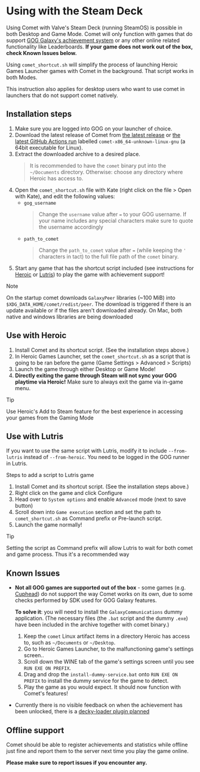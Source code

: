 # Using with the Steam Deck

Using Comet with Valve's Steam Deck (running SteamOS) is possible in both Desktop and Game Mode. Comet will only function with games that do support [GOG Galaxy's achievement system](https://www.gog.com/en/games?features=achievements) or any other online related functionality like Leaderboards. **If your game does not work out of the box, check Known Issues below.**

Using `comet_shortcut.sh` will simplify the process of launching Heroic Games Launcher games with Comet in the background. That script works in both Modes.

This instruction also applies for desktop users who want to use comet in launchers that do not support comet natively.


## Installation steps

1. Make sure you are logged into GOG on your launcher of choice.
2. Download the latest release of Comet from [the latest release](https://github.com/imLinguin/comet/releases/latest) or [the latest GitHub Actions run](https://github.com/imLinguin/comet/actions/workflows/build.yml) labelled `comet-x86_64-unknown-linux-gnu` (a 64bit executable for Linux).
3. Extract the downloaded archive to a desired place.
   > It is recommended to have the `comet` binary put into the `~/Documents` directory. Otherwise: choose any directory where Heroic has access to.
4. Open the `comet_shortcut.sh` file with Kate (right click on the file > Open with Kate), and edit the following values:
    - `gog_username`
        > Change the `username` value after `=` to your GOG username. If your name includes any special characters make sure to quote the username accordingly
    - `path_to_comet`
        > Change the `path_to_comet` value after `=` (while keeping the `'` characters in tact) to the full file path of the `comet` binary.
5. Start any game that has the shortcut script included (see instructions for [Heroic](#use-with-heroic) or [Lutris](#use-with-lutris)) to play the game with achievement support!

> [!NOTE]
> On the startup comet downloads `GalaxyPeer` libraries (~100 MiB) into `$XDG_DATA_HOME/comet/redist/peer`.
> The download is triggered if there is an update available or if the files aren't downloaded already. 
> On Mac, both native and windows libraries are being downloaded


## Use with Heroic 
1. Install Comet and its shortcut script. (See the installation steps above.)
2. In Heroic Games Launcher, set the `comet_shortcut.sh` as a script that is going to be ran before the game (Game Settings > Advanced > Scripts)
4. Launch the game through either Desktop or Game Mode!
5. **Directly exiting the game through Steam will not sync your GOG playtime via Heroic!** Make sure to always exit the game via in-game menu.

> [!TIP] 
> Use Heroic's Add to Steam feature for the best experience
> in accessing your games from the Gaming Mode

## Use with Lutris

If you want to use the same script with Lutris, modify it to include `--from-lutris` instead of `--from-heroic`. You need to be logged in the GOG runner in Lutris.

Steps to add a script to Lutris game

1. Install Comet and its shortcut script. (See the installation steps above.)
2. Right click on the game and click Configure
3. Head over to `System options` and enable `Advanced` mode (next to save button)
4. Scroll down into `Game execution` section and set the path to `comet_shortcut.sh` as Command prefix or Pre-launch script.
5. Launch the game normally!

> [!TIP] 
> Setting the script as Command prefix will allow Lutris to wait for both comet and game process.
> Thus it's a recommended way

## Known Issues

- **Not all GOG games are supported out of the box** - some games (e.g. [Cuphead](https://www.gog.com/game/cuphead)) do not support the way Comet works on its own, due to some checks performed by SDK used for GOG Galaxy features. 
  
  **To solve it**: you will need to install the `GalaxyCommunications` dummy application. (The necessary files (the `.bat` script and the dummy `.exe`) have been included in the archive together with comet binary.)

  1. Keep the `comet` Linux artifact items in a directory Heroic has access to, such as `~/Documents` or `~/Desktop`.
  2. Go to Heroic Games Launcher, to the malfunctioning game's settings screen..
  3. Scroll down the WINE tab of the game's settings screen until you see `RUN EXE ON PREFIX`.
  4. Drag and drop the `install-dummy-service.bat` onto `RUN EXE ON PREFIX` to install the dummy service for the game to detect.
  5. Play the game as you would expect. It should now function with Comet's features!

- Currently there is no visible feedback on when the achievement has been unlocked, there is a [decky-loader plugin planned](https://github.com/imLinguin/comet/issues/18)

## Offline support

Comet should be able to register achievements and statistics while offline just fine and report them to the server next time you play the game online.  

**Please make sure to report issues if you encounter any.**

